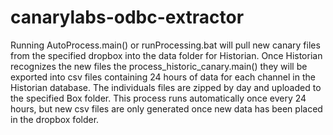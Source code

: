 # canarylabs-odbc-extractor

Running AutoProcess.main() or runProcessing.bat will pull new canary files from the specified dropbox into the data folder for Historian. 
Once Historian recognizes the new files the process_historic_canary.main() they will be exported into csv files containing 24 hours of data for each channel
in the Historian database. The individuals files are zipped by day and uploaded to the specified Box folder. This process runs automatically once
every 24 hours, but new csv files are only generated once new data has been placed in the dropbox folder. 
